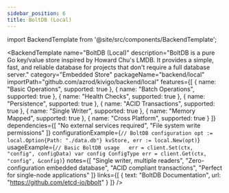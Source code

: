 ```yaml
---
sidebar_position: 6
title: BoltDB (Local)
---
```


import BackendTemplate from '@site/src/components/BackendTemplate';

<BackendTemplate
  name="BoltDB (Local)"
  description="BoltDB is a pure Go key/value store inspired by Howard Chu's LMDB. It provides a simple, fast, and reliable database for projects that don't require a full database server."
  category="Embedded Store"
  packageName="backend/local"
  importPath="github.com/azrod/kivigo/backend/local"
  features={[
    { name: "Basic Operations", supported: true },
    { name: "Batch Operations", supported: true },
    { name: "Health Checks", supported: true },
    { name: "Persistence", supported: true },
    { name: "ACID Transactions", supported: true },
    { name: "Single Writer", supported: true },
    { name: "Memory Mapped", supported: true },
    { name: "Cross Platform", supported: true }
  ]}
  dependencies={[
    "No external services required",
    "File system write permissions"
  ]}
  configurationExample={`// BoltDB configuration
opt := local.Option{Path: "./data.db"}
kvStore, err := local.New(opt)`}
  usageExample={`// Basic BoltDB usage  
err = client.Set(ctx, "config", configData)
var config ConfigType
err = client.Get(ctx, "config", &config)`}
  notes={[
    "Single writer, multiple readers",
    "Zero-configuration embedded database",
    "ACID compliant transactions",
    "Perfect for single-node applications"
  ]}
  links={[
    { text: "BoltDB Documentation", url: "https://github.com/etcd-io/bbolt" }
  ]}
/>
